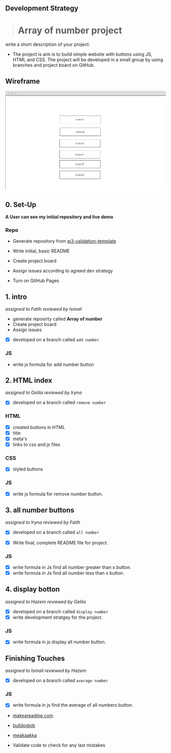 ## Development Strategy

  

>  # **Array of number project**

  

write a short description of your project:

- The project is aim is to build simple website with buttons using JS, HTML and CSS.
The project will be developed in a small group by using branches and project board on GitHub.

  

## Wireframe

  

<!-- include a wireframe for your project in this repository, and display it here -->

<!-- wireframe.cc is a good site for getting started with wireframes -->

![wireframe](image/wireframe.png)

  

## 0. Set-Up

__A User can see my initial repository and live demo__


### Repo 

- Generate repository from [w3-validation-template](https://github.com/HackYourFutureBelgium/array-of-numbers)

 - Write initial, basic README
 - Create project board 
 - Assign issues according to agreed dev strategy
 - Turn on GitHub Pages

## 1. intro

 *assigned to Fatih*
 *reviewed by Ismail*
  
  - generate reposirty called **Array of number**
  - Create project board
  -  Assign issues 

- [x] developed on a branch called `add number`

### JS
- write js formula for add number button

## 2. HTML index

*assigned to Gelila*
*reviewed by Iryna*
  
- [x] developed on a branch called `remove number`
  

### HTML

 - [x] created buttons in HTML
 - [x] title
 - [x] meta's
 - [x] links to css and js files
 
### CSS

- [x] styled buttons
 
### JS

- [x] write js formula for remove number button. 

## 3. all number buttons

*assigned to Iryna*
*reviewed by Fatih*

- [x] developed on a branch called `all number`
 
- [x]  Write final, complete README file for project.
    
### JS

- [x] write formula in Js find all number greater than x button.
- [x] write formula in Js find all number less than x button.

## 4. display botton

*assigned to Hazem*
*reviewed by Gelila*
- [x] developed on a branch called `display number`
- [x] write development stratgey for the project.

### JS

- [x] write formula in js display all number button.
  

## Finishing Touches
*assigned to Ismail*
*reviewed by Hazem*

- [x] developed on a branch called `average number`

### JS

- [x] write formula in js find the average of all numbers button.

-  [makeareadme.com](https://www.makeareadme.com/)

-  [bulldogjob](https://bulldogjob.com/news/449-how-to-write-a-good-readme-for-your-github-project)

-  [meakaakka](https://medium.com/@meakaakka/a-beginners-guide-to-writing-a-kickass-readme-7ac01da88ab3)

- Validate code to check for any last mistakes
